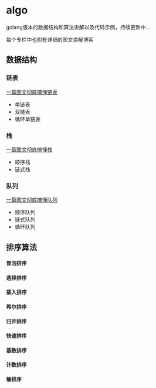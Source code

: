 # algo
golang版本的数据结构和算法讲解以及代码示例，持续更新中...

每个专栏中也附有详细的图文讲解博客

## 数据结构

### 链表

[一篇图文彻底搞懂链表](https://aiexplode.com/%e4%b8%80%e7%af%87%e5%9b%be%e6%96%87%e5%bd%bb%e5%ba%95%e6%90%9e%e6%87%82%e9%93%be%e8%a1%a8/)
- 单链表
- 双链表
- 循环单链表

### 栈

[一篇图文彻底搞懂栈](https://aiexplode.com/%e4%b8%80%e7%af%87%e5%9b%be%e6%96%87%e5%bd%bb%e5%ba%95%e6%90%9e%e6%87%82%e6%a0%88/)

- 顺序栈
- 链式栈

### 队列

[一篇图文彻底搞懂队列](https://aiexplode.com/%e4%b8%80%e7%af%87%e5%9b%be%e6%96%87%e5%bd%bb%e5%ba%95%e6%90%9e%e6%87%82%e9%98%9f%e5%88%97/)

- 顺序队列
- 链式队列
- 循环队列

## 排序算法

#### 冒泡排序
#### 选择排序
#### 插入排序
#### 希尔排序
#### 归并排序
#### 快速排序
#### 基数排序
#### 计数排序
#### 桶排序